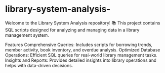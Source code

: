 # library-system-analysis-
Welcome to the Library System Analysis repository! 📚 This project contains SQL scripts designed for analyzing and managing data in a library management system.

Features
Comprehensive Queries: Includes scripts for borrowing trends, member activity, book inventory, and overdue analysis.
Optimized Database Operations: Efficient SQL queries for real-world library management tasks.
Insights and Reports: Provides detailed insights into library operations and helps with data-driven decisions.
